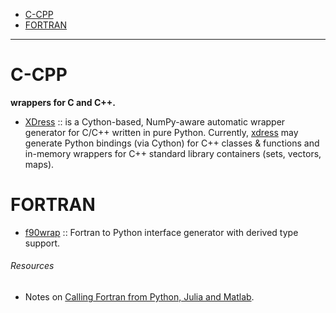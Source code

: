 * [C-CPP](#ccpp)
* [FORTRAN](#fortran)

----

# C-CPP 
**wrappers for C and C++.**
* [XDress](https://github.com/xdress/xdress) :: is a Cython-based, NumPy-aware automatic wrapper generator for C/C++ written in pure Python. Currently, [xdress](http://xdress.org/) may generate Python bindings (via Cython) for C++ classes & functions and in-memory wrappers for C++ standard library containers (sets, vectors, maps).

# FORTRAN
* [f90wrap](https://github.com/jameskermode/f90wrap) :: Fortran to Python interface generator with derived type support.

###### Resources
* Notes on [Calling Fortran from Python, Julia and Matlab](http://maurow.bitbucket.org/notes/calling_fortran_from_misc.html).

